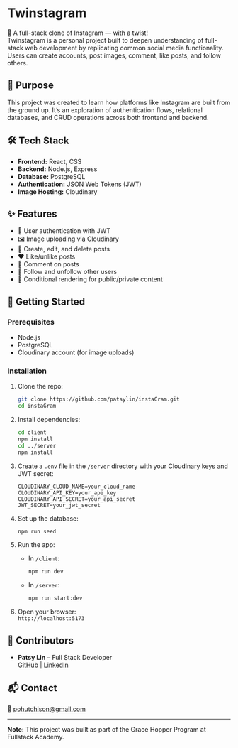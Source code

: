 # Twinstagram

📸 A full-stack clone of Instagram — with a twist!  
Twinstagram is a personal project built to deepen understanding of full-stack web development by replicating common social media functionality. Users can create accounts, post images, comment, like posts, and follow others.

## 🌟 Purpose

This project was created to learn how platforms like Instagram are built from the ground up. It’s an exploration of authentication flows, relational databases, and CRUD operations across both frontend and backend.

## 🛠️ Tech Stack

- **Frontend:** React, CSS
- **Backend:** Node.js, Express
- **Database:** PostgreSQL
- **Authentication:** JSON Web Tokens (JWT)
- **Image Hosting:** Cloudinary

## ✨ Features

- 👤 User authentication with JWT
- 🖼️ Image uploading via Cloudinary
- 📝 Create, edit, and delete posts
- ❤️ Like/unlike posts
- 💬 Comment on posts
- 🔁 Follow and unfollow other users
- 🚦 Conditional rendering for public/private content

## 🚀 Getting Started

### Prerequisites

- Node.js
- PostgreSQL
- Cloudinary account (for image uploads)

### Installation

1. Clone the repo:
    ```bash
    git clone https://github.com/patsylin/instaGram.git
    cd instaGram
    ```

2. Install dependencies:
    ```bash
    cd client
    npm install
    cd ../server
    npm install
    ```

3. Create a `.env` file in the `/server` directory with your Cloudinary keys and JWT secret:
    ```
    CLOUDINARY_CLOUD_NAME=your_cloud_name
    CLOUDINARY_API_KEY=your_api_key
    CLOUDINARY_API_SECRET=your_api_secret
    JWT_SECRET=your_jwt_secret
    ```

4. Set up the database:
    ```bash
    npm run seed
    ```

5. Run the app:

    - In `/client`:
      ```bash
      npm run dev
      ```

    - In `/server`:
      ```bash
      npm run start:dev
      ```

6. Open your browser:  
   `http://localhost:5173`

## 🤝 Contributors

- **Patsy Lin** – Full Stack Developer  
  [GitHub](https://github.com/patsylin) | [LinkedIn](https://linkedin.com/in/patsy-lin)

## 📬 Contact

📧 pohutchison@gmail.com

---

**Note:** This project was built as part of the Grace Hopper Program at Fullstack Academy.
